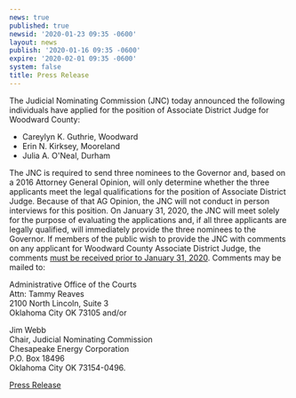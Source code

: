 ```yaml
---
news: true
published: true
newsid: '2020-01-23 09:35 -0600'
layout: news
publish: '2020-01-16 09:35 -0600'
expire: '2020-02-01 09:35 -0600'
system: false
title: Press Release
---
```

The Judicial Nominating Commission (JNC) today announced the following individuals have applied for the position of Associate District Judge for Woodward County:

- Careylyn K. Guthrie, Woodward
- Erin N. Kirksey, Mooreland
- Julia A. O'Neal, Durham

The JNC is required to send three nominees to the Governor and, based on a 2016 Attorney General Opinion, will only determine whether the three applicants meet the legal qualifications for the position of Associate District Judge. Because of that AG Opinion, the JNC will not conduct in person interviews for this position.
On January 31, 2020, the JNC will meet solely for the purpose of evaluating the applications and, if all three applicants are legally qualified, will immediately provide the three nominees to the Governor. If members of the public wish to provide the JNC with comments on any applicant for Woodward County Associate District Judge, the comments <u>must be received prior to January 31, 2020</u>. Comments may be mailed to:

Administrative Office of the Courts  
Attn: Tammy Reaves  
2100 North Lincoln, Suite 3  
Oklahoma City OK 73105 and/or

Jim Webb  
Chair, Judicial Nominating Commission  
Chesapeake Energy Corporation  
P.O. Box 18496  
Oklahoma City OK 73154-0496.

[Press Release](http://www.oscn.net/images/news/jnc-press-release-woodward-county.pdf)
